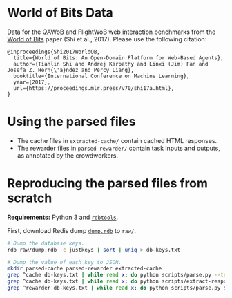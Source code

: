 # World of Bits Data

Data for the QAWoB and FlightWoB web interaction benchmarks from the [World of Bits](https://proceedings.mlr.press/v70/shi17a.html) paper (Shi et al., 2017). Please use the following citation:

```
@inproceedings{Shi2017WorldOB,
  title={World of Bits: An Open-Domain Platform for Web-Based Agents},
  author={Tianlin Shi and Andrej Karpathy and Linxi (Jim) Fan and Josefa Z. Hern{\'a}ndez and Percy Liang},
  booktitle={International Conference on Machine Learning},
  year={2017},
  url={https://proceedings.mlr.press/v70/shi17a.html},
}
```

# Using the parsed files

* The cache files in `extracted-cache/` contain cached HTML responses.
* The rewarder files in `parsed-rewarder/` contain task inputs and outputs, as annotated by the crowdworkers.

# Reproducing the parsed files from scratch

**Requirements:** Python 3 and [`rdbtools`](https://pypi.org/project/rdbtools/).

First, download Redis dump [`dump.rdb`](https://nlp.stanford.edu/projects/miniwob/dump.rdb) to `raw/`.

```sh
# Dump the database keys.
rdb raw/dump.rdb -c justkeys | sort | uniq > db-keys.txt

# Dump the value of each key to JSON.
mkdir parsed-cache parsed-rewarder extracted-cache
grep ^cache db-keys.txt | while read x; do python scripts/parse.py --tnetstring $x raw/dump.rdb parsed-cache/$x.json || break; done
grep ^cache db-keys.txt | while read x; do python scripts/extract-responses.py parsed-cache/$x.json extracted-cache/$x || break; done
grep ^rewarder db-keys.txt | while read x; do python scripts/parse.py $x raw/dump.rdb parsed-rewarder/$x.json || break; done
```
